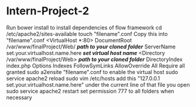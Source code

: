 # Intern-Project-2
Run bower install to install dependencies of flow framework
cd /etc/apache2/sites-available
touch "filename".conf
Copy this into "filename".conf
<VirtualHost *:80>
	DocumentRoot  /var/www/finalProject/Web/    ***path to your cloned folder***
	ServerName set.your.virtualhost.name.here   ***set virtual host name***
	<Directory /var/www/finalProject/Web>       ***path to your cloned folder***
		DirectoryIndex index.php
		Options Indexes FollowSymLinks
		AllowOverride All
		Require all granted
	</Directory>
</VirtualHost>
sudo a2ensite "filename".conf to enable the virtual host
sudo service apache2 reload 
sudo vim /etc/hosts
add this "127.0.0.1 set.your.virtualhost.name.here" under the current line of that file you open
sudo service apache2 restart
set permission 777 to all folders when necessary

